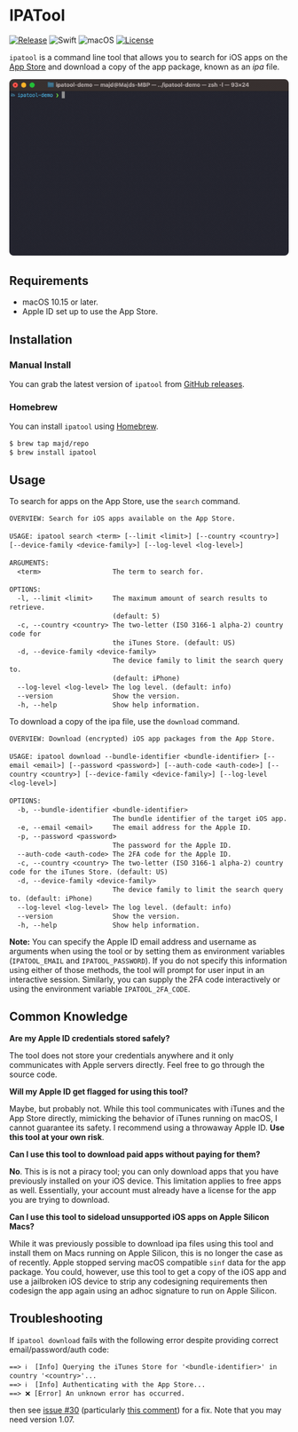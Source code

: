 # IPATool
[![Release](https://img.shields.io/github/release/majd/ipatool.svg)](https://GitHub.com/majd/ipatool/releases/)
![Swift](https://img.shields.io/badge/Swift-5.4-green.svg)
![macOS](https://img.shields.io/badge/macOS-10.15%2B-green.svg)
[![License](https://img.shields.io/badge/License-MIT-yellow.svg)](https://github.com/majd/ipatool/blob/main/LICENSE)

`ipatool` is a command line tool that allows you to search for iOS apps on the [App Store](https://apps.apple.com) and download a copy of the app package, known as an _ipa_ file.

![Demo](./demo.gif)

## Requirements
* macOS 10.15 or later.
* Apple ID set up to use the App Store.

## Installation

### Manual Install

You can grab the latest version of `ipatool` from [GitHub releases](https://github.com/majd/ipatool/releases).

### Homebrew

You can install `ipatool` using [Homebrew](https://brew.sh).

```
$ brew tap majd/repo
$ brew install ipatool
```

## Usage

To search for apps on the App Store, use the `search` command.

```
OVERVIEW: Search for iOS apps available on the App Store.

USAGE: ipatool search <term> [--limit <limit>] [--country <country>] [--device-family <device-family>] [--log-level <log-level>]

ARGUMENTS:
  <term>                  The term to search for. 

OPTIONS:
  -l, --limit <limit>     The maximum amount of search results to retrieve.
                          (default: 5)
  -c, --country <country> The two-letter (ISO 3166-1 alpha-2) country code for
                          the iTunes Store. (default: US)
  -d, --device-family <device-family>
                          The device family to limit the search query to.
                          (default: iPhone)
  --log-level <log-level> The log level. (default: info)
  --version               Show the version.
  -h, --help              Show help information.
```

To download a copy of the ipa file, use the `download` command.

```
OVERVIEW: Download (encrypted) iOS app packages from the App Store.

USAGE: ipatool download --bundle-identifier <bundle-identifier> [--email <email>] [--password <password>] [--auth-code <auth-code>] [--country <country>] [--device-family <device-family>] [--log-level <log-level>]

OPTIONS:
  -b, --bundle-identifier <bundle-identifier>
                          The bundle identifier of the target iOS app. 
  -e, --email <email>     The email address for the Apple ID. 
  -p, --password <password>
                          The password for the Apple ID. 
  --auth-code <auth-code> The 2FA code for the Apple ID. 
  -c, --country <country> The two-letter (ISO 3166-1 alpha-2) country code for the iTunes Store. (default: US)
  -d, --device-family <device-family>
                          The device family to limit the search query to. (default: iPhone)
  --log-level <log-level> The log level. (default: info)
  --version               Show the version.
  -h, --help              Show help information.
```

**Note:** You can specify the Apple ID email address and username as arguments when using the tool or by setting them as environment variables (`IPATOOL_EMAIL` and `IPATOOL_PASSWORD`). If you do not specify this information using either of those methods, the tool will prompt for user input in an interactive session. Similarly, you can supply the 2FA code interactively or using the environment variable `IPATOOL_2FA_CODE`.

## Common Knowledge

**Are my Apple ID credentials stored safely?**

The tool does not store your credentials anywhere and it only communicates with Apple servers directly. Feel free to go through the source code.

**Will my Apple ID get flagged for using this tool?**

Maybe, but probably not. While this tool communicates with iTunes and the App Store directly, mimicking the behavior of iTunes running on macOS, I cannot guarantee its safety. I recommend using a throwaway Apple ID. **Use this tool at your own risk**.

**Can I use this tool to download paid apps without paying for them?**

**No**. This is is not a piracy tool; you can only download apps that you have previously installed on your iOS device. This limitation applies to free apps as well. Essentially, your account must already have a license for the app you are trying to download.

**Can I use this tool to sideload unsupported iOS apps on Apple Silicon Macs?**

While it was previously possible to download ipa files using this tool and install them on Macs running on Apple Silicon, this is no longer the case as of recently. Apple stopped serving macOS compatible `sinf` data for the app package. You could, however, use this tool to get a copy of the iOS app and use a jailbroken iOS device to strip any codesigning requirements then codesign the app again using an adhoc signature to run on Apple Silicon.

## Troubleshooting

If `ipatool download` fails with the following error despite providing
correct email/password/auth code:

```
==> ℹ️  [Info] Querying the iTunes Store for '<bundle-identifier>' in country '<country>'...
==> ℹ️  [Info] Authenticating with the App Store...
==> ❌ [Error] An unknown error has occurred.
```

then see [issue #30](https://github.com/majd/ipatool/issues/30)
(particularly [this
comment](https://github.com/majd/ipatool/issues/30#issuecomment-977852648))
for a fix. Note that you may need version 1.07.
